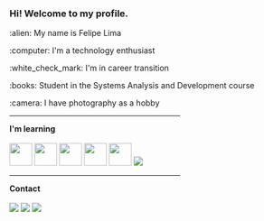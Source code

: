 ### Hi! Welcome to my profile.
<div>	
    <p>:alien: My name is Felipe Lima</p>
    <p>:computer: I'm a technology enthusiast</p>
    <p>:white_check_mark: I'm in career transition</p>
    <p>:books: Student in the Systems Analysis and Development course</p>
    <p>:camera: I have photography as a hobby</p>
</div>
<hr WIDTH=60% height="1">    
<b>I'm learning</b>
<br></br>

<div>
    <a><img src="https://cdn.jsdelivr.net/gh/devicons/devicon/icons/html5/html5-original-wordmark.svg" width="40" height="40"/> </a>
    <a><img src="https://cdn.jsdelivr.net/gh/devicons/devicon/icons/css3/css3-original.svg" width="40" height="40"/> </a>
    <a><img src="https://cdn.jsdelivr.net/gh/devicons/devicon/icons/javascript/javascript-plain.svg" width="40" height="40"/> </a>
    <a><img src="https://cdn.jsdelivr.net/gh/devicons/devicon/icons/java/java-original-wordmark.svg" width="40" height="40"/> </a>
    <a><img src="https://cdn.jsdelivr.net/gh/devicons/devicon/icons/python/python-original-wordmark.svg" width="40" height="40"/> </a>
    <a><img src="https://img.icons8.com/fluency/48/000000/microsoft-excel-2019.png"/></a>

</div>
<hr WIDTH=60% SIZE="1">          
<b>Contact</b>
<br></br>

<div>
<a href="https://instagram.com/https://www.instagram.com/felype8491photography/?hl=en" target="_blank"><img src="https://img.shields.io/badge/-Instagram-%23E4405F?style=for-the-badge&logo=instagram&logoColor=white" target="_blank"></a>
<a href="https://www.linkedin.com/in/https://www.linkedin.com/in/felipe-lima-1110a31b1/" target="_blank"><img src="https://img.shields.io/badge/-LinkedIn-%230077B5?style=for-the-badge&logo=linkedin&logoColor=white" target="_blank"></a>
<a href = "mailto:felype.edu@gmail.com"><img src="https://img.shields.io/badge/Gmail-D14836?style=for-the-badge&logo=gmail&logoColor=white" target="_blank"></a>    
</div>
          
          
          

<!--
**felipelima8785/felipelima8785** is a ✨ _special_ ✨ repository because its `README.md` (this file) appears on your GitHub profile.

Here are some ideas to get you started:

- 🔭 I’m currently working on ...
- 🌱 I’m currently learning ...
- 👯 I’m looking to collaborate on ...
- 🤔 I’m looking for help with ...
- 💬 Ask me about ...
- 📫 How to reach me: ...
- 😄 Pronouns: ...
- ⚡ Fun fact: ...
-->
